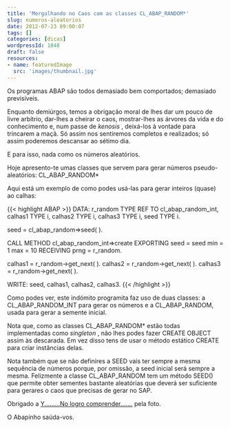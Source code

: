 ```yaml
---
title: 'Mergulhando no Caos com as classes CL_ABAP_RANDOM*'
slug: numeros-aleatorios
date: 2012-07-23 09:00:07
tags: []
categories: [dicas]
wordpressId: 1848
draft: false
resources:
- name: featuredImage
  src: 'images/thumbnail.jpg'
---
```

Os programas ABAP são todos demasiado bem comportados; demasiado previsíveis.

Enquanto demiúrgos, temos a obrigação moral de lhes dar um pouco de livre arbítrio, dar-lhes a cheirar o caos, mostrar-lhes as árvores da vida e do conhecimento e, num passe de _kenosis_ , deixá-los à vontade para trincarem a maçã. Só assim nos sentiremos completos e realizados; só assim poderemos descansar ao sétimo dia.

E para isso, nada como os números aleatórios.

<!--more-->

Hoje apresento-te umas classes que servem para gerar números pseudo-aleatórios: CL_ABAP_RANDOM*

Aqui está um exemplo de como podes usá-las para gerar inteiros (quase) ao calhas:


{{< highlight ABAP >}}
DATA: r_random TYPE REF TO cl_abap_random_int,
      calhas1   TYPE i,
      calhas2   TYPE i,
      calhas3   TYPE i,
      seed      TYPE i.

seed = cl_abap_random=>seed( ).

CALL METHOD cl_abap_random_int=>create
  EXPORTING
    seed = seed
    min  = 1
    max  = 10
  RECEIVING
    prng = r_random.

calhas1 = r_random->get_next( ).
calhas2 = r_random->get_next( ).
calhas3 = r_random->get_next( ).

WRITE: seed, calhas1, calhas2, calhas3.
{{< /highlight >}}

Como podes ver, este indómito programita faz uso de duas classes: a CL_ABAP_RANDOM_INT para gerar os números e a CL_ABAP_RANDOM, usada para gerar a semente inicial.

Nota que, como as classes CL_ABAP_RANDOM* estão todas implementadas como _singleton_ , não lhes podes fazer CREATE OBJECT assim às descarada. Em vez disso tens de usar o método estático CREATE para criar instâncias delas.

Nota também que se não definires a SEED vais ter sempre a mesma sequência de números porque, por omissão, a seed inicial será sempre a mesma. Felizmente a classe CL_ABAP_RANDOM tem um método SEED() que permite obter sementes bastante aleatórias que deverá ser suficiente para gerares o caos que precisas de gerar no SAP.

Obrigado a [Y.........No logro comprender.......][1] pela foto.

O Abapinho saúda-vos.

   [1]: http://www.flickr.com/photos/pasteldechoclo/2109468529/
